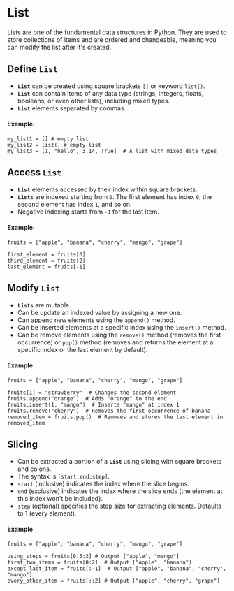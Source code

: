 # List

Lists are one of the fundamental data structures in Python. They are used to store collections of items and are ordered and changeable, meaning you can modify the list after it's created.

## Define `List`

- **`List`** can be created using square brackets `[]` or keyword `list()`.
- **`List`** can contain items of any data type (strings, integers, floats, booleans, or even other lists), including mixed types.
- **`List`** elements separated by commas.

#### Example:
```
my_list1 = [] # empty list
my_list2 = list() # empty list
my_list3 = [1, "hello", 3.14, True]  # A list with mixed data types
```

## Access `List`
- **`List`** elements accessed by their index within square brackets.
- **`Lists`** are indexed starting from `0`. The first element has index `0`, the second element has index `1`, and so on.
- Negative indexing starts from `-1` for the last item.

#### Example:
```
fruits = ["apple", "banana", "cherry", "mango", "grape"]

first_element = fruits[0]
third_element = fruits[2]
last_element = fruits[-1]
```

## Modify `List`
- **`Lists`** are mutable.
- Can be update an indexed value by assigning a new one.
- Can append new elements using the `append()` method.
- Can be inserted elements at a specific index using the `insert()` method.
- Can be remove elements using the `remove()` method (removes the first occurrence) or `pop()` method (removes and returns the element at a specific index or the last element by default).

#### Example
```
fruits = ["apple", "banana", "cherry", "mango", "grape"]

fruits[1] = "strawberry"  # Changes the second element
fruits.append("orange")  # Adds "orange" to the end
fruits.insert(1, "mango")  # Inserts "mango" at index 1
fruits.remove("cherry")  # Removes the first occurrence of banana
removed_item = fruits.pop()  # Removes and stores the last element in removed_item
```

## Slicing
- Can be extracted a portion of a **`List`** using slicing with square brackets and colons.
- The syntax is `[start:end:step]`.
- `start` (inclusive) indicates the index where the slice begins.
- `end` (exclusive) indicates the index where the slice ends (the element at this index won't be included).
- `step` (optional) specifies the step size for extracting elements. Defaults to 1 (every element).

#### Example
```
fruits = ["apple", "banana", "cherry", "mango", "grape"]

using_steps = fruits[0:5:3] # Output ["apple", "mango"]
first_two_items = fruits[0:2]  # Output ["apple", "banana"]
except_last_item = fruits[:-1]  # Output ["apple", "banana", "cherry", "mango"]
every_other_item = fruits[::2] # Output ["apple", "cherry", "grape"]
```